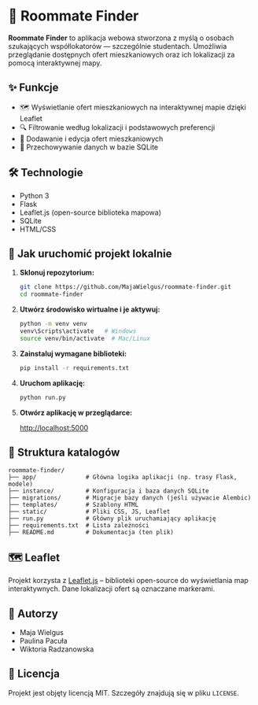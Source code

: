 
# 🏡 Roommate Finder

**Roommate Finder** to aplikacja webowa stworzona z myślą o osobach szukających współlokatorów — szczególnie studentach. Umożliwia przeglądanie dostępnych ofert mieszkaniowych oraz ich lokalizacji za pomocą interaktywnej mapy.

## ✨ Funkcje

- 🗺️ Wyświetlanie ofert mieszkaniowych na interaktywnej mapie dzięki Leaflet
- 🔍 Filtrowanie według lokalizacji i podstawowych preferencji
- 📝 Dodawanie i edycja ofert mieszkaniowych 
- 💾 Przechowywanie danych w bazie SQLite

## 🛠️ Technologie

- Python 3
- Flask
- Leaflet.js (open-source biblioteka mapowa)
- SQLite
- HTML/CSS

## 🚀 Jak uruchomić projekt lokalnie

1. **Sklonuj repozytorium:**

   ```bash
   git clone https://github.com/MajaWielgus/roommate-finder.git
   cd roommate-finder
   ```

2. **Utwórz środowisko wirtualne i je aktywuj:**

   ```bash
   python -m venv venv
   venv\Scripts\activate   # Windows
   source venv/bin/activate  # Mac/Linux
   ```

3. **Zainstaluj wymagane biblioteki:**

   ```bash
   pip install -r requirements.txt
   ```

4. **Uruchom aplikację:**

   ```bash
   python run.py
   ```

5. **Otwórz aplikację w przeglądarce:**

   [http://localhost:5000](http://localhost:5000)

## 📁 Struktura katalogów

```
roommate-finder/
├── app/              # Główna logika aplikacji (np. trasy Flask, modele)
├── instance/         # Konfiguracja i baza danych SQLite
├── migrations/       # Migracje bazy danych (jeśli używacie Alembic)
├── templates/        # Szablony HTML
├── static/           # Pliki CSS, JS, Leaflet
├── run.py            # Główny plik uruchamiający aplikację
├── requirements.txt  # Lista zależności
├── README.md         # Dokumentacja (ten plik)
```

## 🗺️ Leaflet

Projekt korzysta z [Leaflet.js](https://leafletjs.com/) – biblioteki open-source do wyświetlania map interaktywnych. Dane lokalizacji ofert są oznaczane markerami.

## 👥 Autorzy

- Maja Wielgus  
- Paulina Pacuła
- Wiktoria Radzanowska

## 📄 Licencja

Projekt jest objęty licencją MIT. Szczegóły znajdują się w pliku `LICENSE`.

